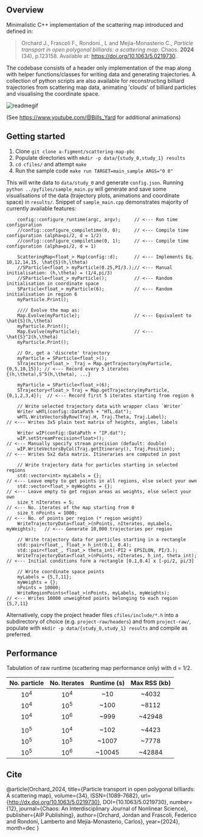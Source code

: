 
## Overview

Minimalistic C++ implementation of the scattering map introduced and defined in:

>Orchard J., Frascoli F., Rondoni., L and Mejía-Monasterio C., _Particle transport in open polygonal billiards: a scattering map_. Chaos. **2024** (34), p.123158. Available at: https://doi.org/10.1063/5.0219730.

The codebase consists of a header only implementation of the map along with helper functions/classes for writing data and generating trajectories. A collection of python scripts are also available for reconstructing billiard trajectories from scattering map data, animating 'clouds' of billiard particles and visualising the coordinate space.

![readmegif](https://github.com/user-attachments/assets/b5690e89-65c6-480e-81ee-909e62f9a3f6)

(See https://www.youtube.com/@Bills_Yard for additional animations)
## Getting started

1. Clone `git clone a-figment/scattering-map-pbc` 
2. Populate directories with `mkdir -p data/{study_0,study_1} results`
3. `cd cfiles/` and attempt `make`  
4. Run the sample code `make run TARGET=main_sample ARGS="0 0"`

This will write data to `data/study_0` and generate `config.json`. Running `python ../pyfiles/sample_main.py` will generate and save some visualisations of the data (trajectory plots, animations and coordinate space) in `results/`. Snippet of `sample_main.cpp` demonstrates majority of currently available features:

```
    config::configure_runtime(argc, argv);     // <--- Run time configuration 
    //config::configure_compiletime(0, 0);     // <--- Compile time configuration (alpha=pi/2, d = 1/2)
    //config::configure_compiletime(0, 1);     // <--- Compile time configuration (alpha=pi/2, d = 1)

    ScatteringMap<float_> Map(config::d);      // <--- Implements Eq. 10,12,14,15, \hat{S}(h,\theta)
    //SParticle<float_> myParticle(0.25,PI/3.);// <--- Manual initialisation: (h,\theta) = (1/4,pi/3)
    //SParticle<float_> myParticle();          // <--- Random initialisation in coordinate space
    SParticle<float_> myParticle(6);           // <--- Random initialisation in region 6
    myParticle.Print();				   

    //// Evolve the map as:
    Map.Evolve(myParticle);                    // <--- Equivalent to \hat{S}(h,\theta)
    myParticle.Print();				   
    Map.Evolve(myParticle);                    // <--- \hat{S}^2(h,\theta)
    myParticle.Print();							   

    // Or, get a 'discrete' trajectory 
    myParticle = SParticle<float_>();
    STrajectory<float_> _Traj = Map.getTrajectory(myParticle, {0,5,10,15}); // <--- Record every 5 iterates {(h,\theta),S^5(h,\theta), ...}
        								     
    myParticle = SParticle<float_>(6);
    STrajectory<float_> Traj = Map.getTrajectory(myParticle, {0,1,2,3,4});  // <--- Record first 5 iterates starting from region 6 
    
    // Write selected trajectory data with wrapper class `Writer`
    Writer wHTL(config::DataPath + "HTL.dat");			   
    wHTL.WriteVectorsByRow(Traj.H, Traj.Theta, Traj.Label);		            // <--- Writes 3x5 plain text matrix of heights, angles, labels
        								    
    Writer wIP(config::DataPath + "IP.dat");
    wIP.setStreamPrecision<float>();				                        // <--- Manually specify stream precision (default: double)
    wIP.WriteVectorsByCol(Traj.getItinerary(), Traj.Position);		        // <--- Writes 5x2 data matrix. Itineraries are computed in post
        								         		     
    // Write trajectory data for particles starting in selected regions
    std::vector<int> myLabels = {};					                        // <--- Leave empty to get points in all regions, else select your own 
    std::vector<float_> myWeights = {};					                    // <--- Leave empty to get region areas as weights, else select your own 
    size_t nIterates = 5;						                            // <--- No. iterates of the map starting from 0 
    size_t nPoints = 1000;						                            // <--- No. of points per region (* region weight)
    WriteTrajectoryData<float_>(nPoints, nIterates, myLabels, myWeights);   // <--- Generate 10,000 trajectories per region 
    
    // Write trajectory data for particles starting in a rectangle
    std::pair<float_, float_> h_int(0.1, 0.4);
    std::pair<float_, float_> theta_int(-PI2 + EPSILON, PI/3.);	    
    WriteTrajectoryData<float_>(nPoints, nIterates, h_int, theta_int);      // <--- Initial conditions form a rectangle [0.1,0.4] x [-pi/2, pi/3]
    
    // Write coordinate space points 
    myLabels = {5,7,11};						    
    myWeights = {};						    
    nPoints = 10000;
    WriteRegionPoints<float_>(nPoints, myLabels, myWeights);		        // <--- Writes 10000 unweighted points belonging to each region {5,7,11}
```



Alternatively, copy the project header files `cfiles/include/*.h` into a subdirectory of choice (e.g. `project-raw/headers`) and from `project-raw/`, populate with `mkdir -p data/{study_0,study_1} results` and compile as preferred. 

## Performance
Tabulation of raw runtime (scattering map performance only) with d = 1/2. 

| No. particle | No. Iterates | Runtime (s) | Max RSS (kb)|
|:------------:|:------------:|:-----------:|:-----------:| 
|     $10^4$   |    $10^4$    |    ~10      |     ~4032   |   
|     $10^4$   |    $10^5$    |    ~100     |     ~8112   |
|     $10^4$   |    $10^6$    |    ~999     |     ~42948  |
|              |              |             |             |
|     $10^5$   |    $10^4$    |    ~102     |     ~4423   |
|     $10^5$   |    $10^5$    |    ~1007    |     ~7778   |
|     $10^5$   |    $10^6$    |    ~10045   |     ~42884  |


## Cite

 @article{Orchard_2024, title={Particle transport in open polygonal billiards: A scattering map}, volume={34}, ISSN={1089-7682}, url={http://dx.doi.org/10.1063/5.0219730}, DOI={10.1063/5.0219730}, number={12}, journal={Chaos: An Interdisciplinary Journal of Nonlinear Science}, publisher={AIP Publishing}, author={Orchard, Jordan and Frascoli, Federico and Rondoni, Lamberto and Mejía-Monasterio, Carlos}, year={2024}, month=dec }
